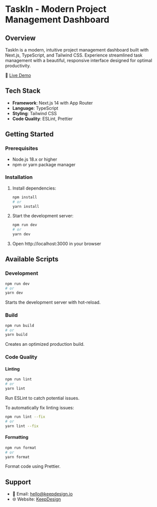 # TaskIn - Modern Project Management Dashboard

## Overview

TaskIn is a modern, intuitive project management dashboard built with Next.js, TypeScript, and Tailwind CSS. Experience streamlined task management with a beautiful, responsive interface designed for optimal productivity.

🚀 [Live Demo](https://taskin-dashboard.vercel.app)

## Tech Stack

- **Framework**: Next.js 14 with App Router
- **Language**: TypeScript
- **Styling**: Tailwind CSS
- **Code Quality**: ESLint, Prettier

## Getting Started

### Prerequisites

- Node.js 18.x or higher
- npm or yarn package manager

### Installation

1. Install dependencies:

   ```bash
   npm install
   # or
   yarn install
   ```

2. Start the development server:

   ```bash
   npm run dev
   # or
   yarn dev
   ```

3. Open http://localhost:3000 in your browser

## Available Scripts

### Development

```bash
npm run dev
# or
yarn dev
```

Starts the development server with hot-reload.

### Build

```bash
npm run build
# or
yarn build
```

Creates an optimized production build.

### Code Quality

#### Linting

```bash
npm run lint
# or
yarn lint
```

Run ESLint to catch potential issues.

To automatically fix linting issues:

```bash
npm run lint --fix
# or
yarn lint --fix
```

#### Formatting

```bash
npm run format
# or
yarn format
```

Format code using Prettier.

## Support

- 📧 Email: hello@keepdesign.io
- 🌐 Website: [KeepDesign](https://keepdesign.io)
